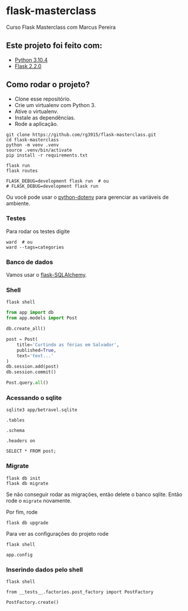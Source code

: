 # flask-masterclass

Curso Flask Masterclass com Marcus Pereira


## Este projeto foi feito com:

* [Python 3.10.4](https://www.python.org/)
* [Flask 2.2.0](https://flask.palletsprojects.com/en/2.2.x/)

## Como rodar o projeto?

* Clone esse repositório.
* Crie um virtualenv com Python 3.
* Ative o virtualenv.
* Instale as dependências.
* Rode a aplicação.

```
git clone https://github.com/rg3915/flask-masterclass.git
cd flask-masterclass
python -m venv .venv
source .venv/bin/activate
pip install -r requirements.txt

flask run
flask routes

FLASK_DEBUG=development flask run  # ou
# FLASK_DEBUG=development flask run
```

Ou você pode usar o [python-dotenv](https://pypi.org/project/python-dotenv/) para gerenciar as variáveis de ambiente.

### Testes

Para rodar os testes digite

```
ward  # ou
ward --tags=categories
```

### Banco de dados

Vamos usar o [flask-SQLAlchemy](https://flask-sqlalchemy.palletsprojects.com/en/2.x).


### Shell

```
flask shell
```

```python
from app import db
from app.models import Post

db.create_all()

post = Post(
    title='Curtindo as férias em Salvador',
    published=True,
    text='text...'
)
db.session.add(post)
db.session.commit()

Post.query.all()
```

### Acessando o sqlite

```
sqlite3 app/betravel.sqlite

.tables

.schema

.headers on

SELECT * FROM post;
```

### Migrate

```
flask db init
flask db migrate
```

Se não conseguir rodar as migrações, então delete o banco sqlite. Então rode o `migrate` novamente.

Por fim, rode

```
flask db upgrade
```

Para ver as configurações do projeto rode

```
flask shell

app.config
```

### Inserindo dados pelo shell

```
flask shell

from __tests__.factories.post_factory import PostFactory

PostFactory.create()
```